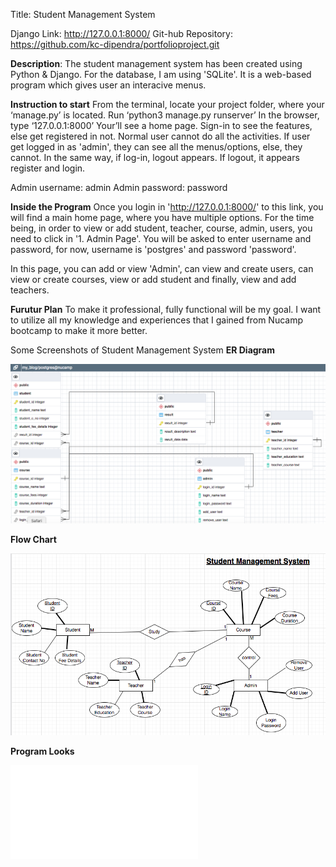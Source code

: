 Title: Student Management System

Django Link: http://127.0.0.1:8000/
Git-hub Repository: https://github.com/kc-dipendra/portfolioproject.git

**Description**: 
The student management system has been created using Python & Django. For the database, I am using 'SQLite'. It is a web-based program which gives user an interacive menus.

**Instruction to start**
From the terminal, locate your project folder, where your ‘manage.py’ is located.
Run ‘python3 manage.py runserver’
In the browser, type ‘127.0.0.1:8000’
Your’ll see a home page.
Sign-in to see the features, else get registered in not. Normal user cannot do all the activities.
If user get logged in as 'admin', they can see all the menus/options, else, they cannot.
In the same way, if log-in, logout appears.
If logout, it appears register and login.

Admin username: admin
Admin password: password

**Inside the Program**
Once you login in 'http://127.0.0.1:8000/' to this link, you will find a main home page, where you have multiple options. For the time being, in order to view or add student, teacher, course, admin, users, you need to click in '1. Admin Page'. You will be asked to enter username and password, for now, username is 'postgres' and password 'password'.  

In this page, you  can add or view 'Admin', can view and create users, can view or create courses, view or add student and finally, view and add teachers.

**Furutur Plan**
To make it professional, fully functional will be my goal. I want to utilize all my knowledge and experiences that I gained from Nucamp bootcamp to make it more better. 

Some Screenshots of Student Management System
**ER Diagram**

![Alt text](ER_Diagram.png)


**Flow Chart**

![Alt text](flowchart.png)

**Program Looks**

![Alt text](Screen_Shots.pdf)
